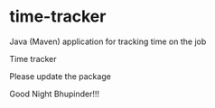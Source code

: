 # time-tracker
Java (Maven) application for tracking time on the job

Time tracker

Please update the package

Good Night Bhupinder!!!
